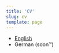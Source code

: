 ```yaml
---
title: 'CV'
slug: cv
template: page
---
```


- [English](/static/cv-f9a4f6873db9d95214fe142140cb4a82.pdf)
- German (soon™)
